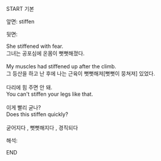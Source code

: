 START
기본

앞면:
stiffen


뒷면:
<div>She stiffened with fear. </div><div>그녀는 공포심에 온몸이 뻣뻣해졌다.</div><div><br></div><div><div>My muscles had stiffened up after the climb. </div><div>그 등산을 하고 난 후에 나는 근육이 뻣뻣해져[뻣뻣이 뭉쳐져] 있었다.</div></div><div><br></div><div><div><div>다리에 힘 주면 안 돼.</div></div><div><div>You can't stiffen your legs like that.</div></div></div><div><br></div><div><div><div>이게 빨리 굳나?</div></div><div><div>Does this stiffen quickly?</div></div></div><div><br></div><div>굳어지다 ,<font color=""#0a84ff""> 뻣뻣해지다 , 경직되다</font></div>


해석:

END